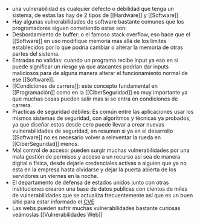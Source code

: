 - una vulnerabilidad es cualquier defecto o debilidad que tenga un sistema, de estas las hay de 2 tipos de [[Hardware]] y [[Software]]
- Hay algunas vulnerabilidades de software bastante comunes que los programadores siguen cometiendo estas son:
- Desbordamiento de buffer: o el famoso stack overflow, eso hace que el [[Software]] en uso modifique memoria mas allá de los limites establecidos por lo que podría cambiar o alterar la memoria de otras partes del sistema.
- Entradas no validas: cuando un programa recibe input ya eso en si puede significar un riesgo ya que atacantes podrían dar inputs maliciosos para de alguna manera alterar el funcionamiento normal de ese [[Software]].
- [[Condiciones de carrera]]: este concepto fundamental en [[Programación]] como en la [[CiberSeguridad]] es muy importante ya que muchas cosas pueden salir mas si se entra en condiciones de carrera.
- Practicas de seguridad débiles: Es común entre las aplicaciones usar los mismos sistemas de seguridad, con algoritmos y técnicas ya probados, ya que diseñar estos desde cero puede llevar a crear nuevas vulnerabilidades de seguridad, en resumen si ya en el desarrollo [[Software]] no es necesario volver a reinventar la rueda en [[CiberSeguridad]] menos.
- Mal control de acceso: pueden surgir muchas vulnerabilidades por una mala gestión de permisos y acceso a un recurso así sea de manera digital o física, desde dejarle credenciales activas a alguien que ya no esta en la empresa hasta olvidarse y dejar la puerta abierta de los servidores un viernes en la noche.
- El departamento de defensa de estados unidos junto con otras instituciones crearon una base de datos publicas con cientos de miles de vulnerabilidades que se actualiza frecuentemente así que es un buen sitio para estar informado el [CVE](https://www.cve.org/)
- Las webs pueden sufrir muchas vulnerabilidades bastante curiosas veámoslas [[Vulnerabilidades Web]]